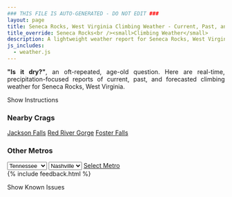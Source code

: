 ```yaml
---
### THIS FILE IS AUTO-GENERATED - DO NOT EDIT ###
layout: page
title: Seneca Rocks, West Virginia Climbing Weather - Current, Past, and Forecasted Report
title_override: Seneca Rocks<br /><small>Climbing Weather</small>
description: A lightweight weather report for Seneca Rocks, West Virginia. Optimized for slow internet connections.
js_includes:
  - weather.js
---
```


<section class="measure center lh-copy f5-ns f6 ph2 mv4" style="text-align: justify;">
<strong>"Is it dry?"</strong>, an oft-repeated, age-old question. Here are real-time,
precipitation-focused reports of current, past, and forecasted climbing weather for Seneca Rocks, West Virginia.
</section>

<p id="settings-toggle" class="mw5 b center tc hover-light-red black-70 pointer">Show Instructions</p>
<section id="settings" class="overflow-hidden" style="display:none;">
    <div class="mv2 ph2 center">
        <div class="fn f6 tc pv2">
            <p class="measure lh-copy center"><strong>Show/hide hourly forecasts</strong> by clicking the desired day.</p>
            <hr class="mw5 p0 mv2 o-60 b0 bt b--light-red light-red bg-light-red">
            <p class="measure lh-copy center"><strong>Current and Past conditions</strong> are measured by the nearest weather station. <strong>Forecast conditions</strong> are calculated and polled separately.</p>
            <hr class="mw5 p0 mv2 o-60 b0 bt b--light-red light-red bg-light-red">
            <p class="measure lh-copy center"><strong>Having issues?</strong> Try <a id="clear-cache" class="no-underline relative fancy-link light-red hover-light-red" href="#">clearing the local cache</a>.</p>
            <hr class="mw5 p0 mv2 o-60 b0 bt b--light-red light-red bg-light-red">
            <p class="measure lh-copy center">Weather data sourced from <a class="no-underline fancy-link relative light-red" target="_blank" href="https://www.weather.gov/documentation/services-web-api">weather.gov</a>.</p>
        </div>
    </div>
</section>
<section id="weather" data-crag="seneca-rocks-west-virginia" class="mv4-ns mv3 ph2 center"></section>
<section id="nearby" class="tc lh-copy">
  <h3>Nearby Crags</h3>
<a class="nowrap no-underline fancy-link relative light-red mh3" href="/crags/jackson-falls-illinois-weather.html">Jackson Falls</a>
<a class="nowrap no-underline fancy-link relative light-red mh3" href="/crags/red-river-gorge-kentucky-weather.html">Red River Gorge</a>
<a class="nowrap no-underline fancy-link relative light-red mh3" href="/crags/foster-falls-tennessee-weather.html">Foster Falls</a>
</section>
<section id="nearby" class="tc lh-copy">
  <h3>Other Metros</h3>
  <select class="ma1 bg-near-white pa2" id="stateSel">
    <option value="Texas">Texas</option>
    <option value="Washington">Washington</option>
    <option value="Colorado">Colorado</option>
    <option value="Tennessee" selected>Tennessee</option>
    <option value="Utah">Utah</option>
    <option value="California">California</option>
  </select>
  <select class="ma1 bg-near-white pa2" id="citySel">
    <option value="Nashville" selected>Nashville</option>
  </select>
  <a id="selectMetro" class="f6 link dim ph3 pv2 ma1 dib white bg-light-red" href="/crags/nashville-tennessee-weather.html">Select Metro</a>
  <script>
    var states = [];
    states["Texas"] = "Austin"
    states["Washington"] = "Seattle"
    states["Colorado"] = "Denver"
    states["Tennessee"] = "Nashville"
    states["Utah"] = "Salt Lake City"
    states["California"] = "San Francisco|Los Angeles"
  </script>
</section>
{% include feedback.html %}
<p id="issues-toggle" class="mw5 b center tc hover-light-red black-70 pointer">Show Known Issues</p>
<section id="issues" class="overflow-hidden tc f6">
</section>

<script>
  var weekly_LWX_14_57 = {"updated":"2021-02-28T08:36:42+00:00","units":"us","forecastGenerator":"BaselineForecastGenerator","generatedAt":"2021-02-28T08:47:56+00:00","updateTime":"2021-02-28T08:36:42+00:00","validTimes":"2021-02-28T02:00:00+00:00/P7DT23H","elevation":{"value":631.8504,"unitCode":"unit:m"},"periods":[{"number":1,"name":"Overnight","startTime":"2021-02-28T03:00:00-05:00","endTime":"2021-02-28T06:00:00-05:00","isDaytime":false,"temperature":44,"temperatureUnit":"F","temperatureTrend":null,"windSpeed":"3 mph","windDirection":"S","icon":"https://api.weather.gov/icons/land/night/rain,100?size=medium","shortForecast":"Rain","detailedForecast":"Rain. Cloudy, with a low around 44. South wind around 3 mph. Chance of precipitation is 100%. New rainfall amounts between a half and three quarters of an inch possible."},{"number":2,"name":"Sunday","startTime":"2021-02-28T06:00:00-05:00","endTime":"2021-02-28T18:00:00-05:00","isDaytime":true,"temperature":56,"temperatureUnit":"F","temperatureTrend":null,"windSpeed":"3 to 7 mph","windDirection":"S","icon":"https://api.weather.gov/icons/land/day/rain,100?size=medium","shortForecast":"Rain","detailedForecast":"Rain. Cloudy, with a high near 56. South wind 3 to 7 mph. Chance of precipitation is 100%. New rainfall amounts between 1 and 2 inches possible."},{"number":3,"name":"Sunday Night","startTime":"2021-02-28T18:00:00-05:00","endTime":"2021-03-01T06:00:00-05:00","isDaytime":false,"temperature":46,"temperatureUnit":"F","temperatureTrend":null,"windSpeed":"6 to 9 mph","windDirection":"SW","icon":"https://api.weather.gov/icons/land/night/rain,100?size=medium","shortForecast":"Rain","detailedForecast":"Rain. Cloudy, with a low around 46. Southwest wind 6 to 9 mph. Chance of precipitation is 100%. New rainfall amounts between three quarters and one inch possible."},{"number":4,"name":"Monday","startTime":"2021-03-01T06:00:00-05:00","endTime":"2021-03-01T18:00:00-05:00","isDaytime":true,"temperature":47,"temperatureUnit":"F","temperatureTrend":null,"windSpeed":"10 to 16 mph","windDirection":"W","icon":"https://api.weather.gov/icons/land/day/rain,90/rain_showers,30?size=medium","shortForecast":"Rain then Chance Rain Showers","detailedForecast":"Rain before 7am, then a chance of rain showers between 7am and 1pm. Partly sunny, with a high near 47. West wind 10 to 16 mph, with gusts as high as 29 mph. Chance of precipitation is 90%. New rainfall amounts between a tenth and quarter of an inch possible."},{"number":5,"name":"Monday Night","startTime":"2021-03-01T18:00:00-05:00","endTime":"2021-03-02T06:00:00-05:00","isDaytime":false,"temperature":22,"temperatureUnit":"F","temperatureTrend":null,"windSpeed":"9 to 17 mph","windDirection":"NW","icon":"https://api.weather.gov/icons/land/night/sct?size=medium","shortForecast":"Partly Cloudy","detailedForecast":"Partly cloudy, with a low around 22. Northwest wind 9 to 17 mph, with gusts as high as 31 mph."},{"number":6,"name":"Tuesday","startTime":"2021-03-02T06:00:00-05:00","endTime":"2021-03-02T18:00:00-05:00","isDaytime":true,"temperature":41,"temperatureUnit":"F","temperatureTrend":null,"windSpeed":"5 to 8 mph","windDirection":"W","icon":"https://api.weather.gov/icons/land/day/few?size=medium","shortForecast":"Sunny","detailedForecast":"Sunny, with a high near 41."},{"number":7,"name":"Tuesday Night","startTime":"2021-03-02T18:00:00-05:00","endTime":"2021-03-03T06:00:00-05:00","isDaytime":false,"temperature":30,"temperatureUnit":"F","temperatureTrend":null,"windSpeed":"3 to 7 mph","windDirection":"S","icon":"https://api.weather.gov/icons/land/night/few/snow?size=medium","shortForecast":"Mostly Clear then Slight Chance Light Snow","detailedForecast":"A slight chance of snow after 1am. Mostly clear, with a low around 30."},{"number":8,"name":"Wednesday","startTime":"2021-03-03T06:00:00-05:00","endTime":"2021-03-03T18:00:00-05:00","isDaytime":true,"temperature":51,"temperatureUnit":"F","temperatureTrend":null,"windSpeed":"9 mph","windDirection":"W","icon":"https://api.weather.gov/icons/land/day/snow,30?size=medium","shortForecast":"Slight Chance Light Snow then Chance Rain And Snow","detailedForecast":"A slight chance of snow before 8am, then a chance of rain and snow between 8am and 1pm. Mostly sunny, with a high near 51. Chance of precipitation is 30%."},{"number":9,"name":"Wednesday Night","startTime":"2021-03-03T18:00:00-05:00","endTime":"2021-03-04T06:00:00-05:00","isDaytime":false,"temperature":32,"temperatureUnit":"F","temperatureTrend":null,"windSpeed":"9 mph","windDirection":"W","icon":"https://api.weather.gov/icons/land/night/few?size=medium","shortForecast":"Mostly Clear","detailedForecast":"Mostly clear, with a low around 32."},{"number":10,"name":"Thursday","startTime":"2021-03-04T06:00:00-05:00","endTime":"2021-03-04T18:00:00-05:00","isDaytime":true,"temperature":50,"temperatureUnit":"F","temperatureTrend":null,"windSpeed":"9 to 13 mph","windDirection":"NW","icon":"https://api.weather.gov/icons/land/day/sct?size=medium","shortForecast":"Mostly Sunny","detailedForecast":"Mostly sunny, with a high near 50."},{"number":11,"name":"Thursday Night","startTime":"2021-03-04T18:00:00-05:00","endTime":"2021-03-05T06:00:00-05:00","isDaytime":false,"temperature":30,"temperatureUnit":"F","temperatureTrend":null,"windSpeed":"7 to 12 mph","windDirection":"W","icon":"https://api.weather.gov/icons/land/night/few?size=medium","shortForecast":"Mostly Clear","detailedForecast":"Mostly clear, with a low around 30."},{"number":12,"name":"Friday","startTime":"2021-03-05T06:00:00-05:00","endTime":"2021-03-05T18:00:00-05:00","isDaytime":true,"temperature":46,"temperatureUnit":"F","temperatureTrend":null,"windSpeed":"7 to 10 mph","windDirection":"NW","icon":"https://api.weather.gov/icons/land/day/sct?size=medium","shortForecast":"Mostly Sunny","detailedForecast":"Mostly sunny, with a high near 46."},{"number":13,"name":"Friday Night","startTime":"2021-03-05T18:00:00-05:00","endTime":"2021-03-06T06:00:00-05:00","isDaytime":false,"temperature":27,"temperatureUnit":"F","temperatureTrend":null,"windSpeed":"6 to 9 mph","windDirection":"NW","icon":"https://api.weather.gov/icons/land/night/bkn?size=medium","shortForecast":"Mostly Cloudy","detailedForecast":"Mostly cloudy, with a low around 27."},{"number":14,"name":"Saturday","startTime":"2021-03-06T06:00:00-05:00","endTime":"2021-03-06T18:00:00-05:00","isDaytime":true,"temperature":41,"temperatureUnit":"F","temperatureTrend":null,"windSpeed":"6 to 12 mph","windDirection":"N","icon":"https://api.weather.gov/icons/land/day/sct?size=medium","shortForecast":"Mostly Sunny","detailedForecast":"Mostly sunny, with a high near 41."}]}
  var hourly_LWX_14_57 = {"@context":["https://geojson.org/geojson-ld/geojson-context.jsonld",{"@version":"1.1","wx":"https://api.weather.gov/ontology#","geo":"http://www.opengis.net/ont/geosparql#","unit":"http://codes.wmo.int/common/unit/","@vocab":"https://api.weather.gov/ontology#"}],"type":"Feature","geometry":{"type":"Polygon","coordinates":[[[-79.3972496,38.8393141],[-79.40051389999999,38.8173131],[-79.37227449999999,38.8147678],[-79.36900429999999,38.8367685],[-79.3972496,38.8393141]]]},"properties":{"updated":"2021-02-28T08:36:42+00:00","units":"us","forecastGenerator":"HourlyForecastGenerator","generatedAt":"2021-02-28T08:48:05+00:00","updateTime":"2021-02-28T08:36:42+00:00","validTimes":"2021-02-28T02:00:00+00:00/P7DT23H","elevation":{"value":631.8504,"unitCode":"unit:m"},"periods":[{"number":1,"name":"","startTime":"2021-02-28T03:00:00-05:00","endTime":"2021-02-28T04:00:00-05:00","isDaytime":false,"temperature":44,"temperatureUnit":"F","temperatureTrend":null,"windSpeed":"2 mph","windDirection":"S","icon":"https://api.weather.gov/icons/land/night/rain,90?size=small","shortForecast":"Rain","detailedForecast":""},{"number":2,"name":"","startTime":"2021-02-28T04:00:00-05:00","endTime":"2021-02-28T05:00:00-05:00","isDaytime":false,"temperature":44,"temperatureUnit":"F","temperatureTrend":null,"windSpeed":"2 mph","windDirection":"S","icon":"https://api.weather.gov/icons/land/night/rain,100?size=small","shortForecast":"Rain","detailedForecast":""},{"number":3,"name":"","startTime":"2021-02-28T05:00:00-05:00","endTime":"2021-02-28T06:00:00-05:00","isDaytime":false,"temperature":44,"temperatureUnit":"F","temperatureTrend":null,"windSpeed":"3 mph","windDirection":"S","icon":"https://api.weather.gov/icons/land/night/rain,100?size=small","shortForecast":"Rain","detailedForecast":""},{"number":4,"name":"","startTime":"2021-02-28T06:00:00-05:00","endTime":"2021-02-28T07:00:00-05:00","isDaytime":true,"temperature":44,"temperatureUnit":"F","temperatureTrend":null,"windSpeed":"3 mph","windDirection":"SE","icon":"https://api.weather.gov/icons/land/day/rain,100?size=small","shortForecast":"Rain","detailedForecast":""},{"number":5,"name":"","startTime":"2021-02-28T07:00:00-05:00","endTime":"2021-02-28T08:00:00-05:00","isDaytime":true,"temperature":44,"temperatureUnit":"F","temperatureTrend":null,"windSpeed":"3 mph","windDirection":"SE","icon":"https://api.weather.gov/icons/land/day/rain,90?size=small","shortForecast":"Rain","detailedForecast":""},{"number":6,"name":"","startTime":"2021-02-28T08:00:00-05:00","endTime":"2021-02-28T09:00:00-05:00","isDaytime":true,"temperature":44,"temperatureUnit":"F","temperatureTrend":null,"windSpeed":"3 mph","windDirection":"SE","icon":"https://api.weather.gov/icons/land/day/rain,90?size=small","shortForecast":"Rain","detailedForecast":""},{"number":7,"name":"","startTime":"2021-02-28T09:00:00-05:00","endTime":"2021-02-28T10:00:00-05:00","isDaytime":true,"temperature":45,"temperatureUnit":"F","temperatureTrend":null,"windSpeed":"5 mph","windDirection":"SE","icon":"https://api.weather.gov/icons/land/day/rain,90?size=small","shortForecast":"Rain","detailedForecast":""},{"number":8,"name":"","startTime":"2021-02-28T10:00:00-05:00","endTime":"2021-02-28T11:00:00-05:00","isDaytime":true,"temperature":45,"temperatureUnit":"F","temperatureTrend":null,"windSpeed":"5 mph","windDirection":"SE","icon":"https://api.weather.gov/icons/land/day/rain,90?size=small","shortForecast":"Rain","detailedForecast":""},{"number":9,"name":"","startTime":"2021-02-28T11:00:00-05:00","endTime":"2021-02-28T12:00:00-05:00","isDaytime":true,"temperature":47,"temperatureUnit":"F","temperatureTrend":null,"windSpeed":"6 mph","windDirection":"S","icon":"https://api.weather.gov/icons/land/day/rain,90?size=small","shortForecast":"Rain","detailedForecast":""},{"number":10,"name":"","startTime":"2021-02-28T12:00:00-05:00","endTime":"2021-02-28T13:00:00-05:00","isDaytime":true,"temperature":49,"temperatureUnit":"F","temperatureTrend":null,"windSpeed":"6 mph","windDirection":"S","icon":"https://api.weather.gov/icons/land/day/rain,90?size=small","shortForecast":"Rain","detailedForecast":""},{"number":11,"name":"","startTime":"2021-02-28T13:00:00-05:00","endTime":"2021-02-28T14:00:00-05:00","isDaytime":true,"temperature":51,"temperatureUnit":"F","temperatureTrend":null,"windSpeed":"7 mph","windDirection":"S","icon":"https://api.weather.gov/icons/land/day/rain,100?size=small","shortForecast":"Rain","detailedForecast":""},{"number":12,"name":"","startTime":"2021-02-28T14:00:00-05:00","endTime":"2021-02-28T15:00:00-05:00","isDaytime":true,"temperature":53,"temperatureUnit":"F","temperatureTrend":null,"windSpeed":"7 mph","windDirection":"S","icon":"https://api.weather.gov/icons/land/day/rain,100?size=small","shortForecast":"Rain","detailedForecast":""},{"number":13,"name":"","startTime":"2021-02-28T15:00:00-05:00","endTime":"2021-02-28T16:00:00-05:00","isDaytime":true,"temperature":54,"temperatureUnit":"F","temperatureTrend":null,"windSpeed":"6 mph","windDirection":"S","icon":"https://api.weather.gov/icons/land/day/rain,100?size=small","shortForecast":"Rain","detailedForecast":""},{"number":14,"name":"","startTime":"2021-02-28T16:00:00-05:00","endTime":"2021-02-28T17:00:00-05:00","isDaytime":true,"temperature":56,"temperatureUnit":"F","temperatureTrend":null,"windSpeed":"6 mph","windDirection":"S","icon":"https://api.weather.gov/icons/land/day/rain,100?size=small","shortForecast":"Rain","detailedForecast":""},{"number":15,"name":"","startTime":"2021-02-28T17:00:00-05:00","endTime":"2021-02-28T18:00:00-05:00","isDaytime":true,"temperature":56,"temperatureUnit":"F","temperatureTrend":null,"windSpeed":"6 mph","windDirection":"S","icon":"https://api.weather.gov/icons/land/day/rain?size=small","shortForecast":"Rain","detailedForecast":""},{"number":16,"name":"","startTime":"2021-02-28T18:00:00-05:00","endTime":"2021-02-28T19:00:00-05:00","isDaytime":false,"temperature":55,"temperatureUnit":"F","temperatureTrend":null,"windSpeed":"6 mph","windDirection":"S","icon":"https://api.weather.gov/icons/land/night/rain?size=small","shortForecast":"Rain","detailedForecast":""},{"number":17,"name":"","startTime":"2021-02-28T19:00:00-05:00","endTime":"2021-02-28T20:00:00-05:00","isDaytime":false,"temperature":55,"temperatureUnit":"F","temperatureTrend":null,"windSpeed":"6 mph","windDirection":"S","icon":"https://api.weather.gov/icons/land/night/rain?size=small","shortForecast":"Rain","detailedForecast":""},{"number":18,"name":"","startTime":"2021-02-28T20:00:00-05:00","endTime":"2021-02-28T21:00:00-05:00","isDaytime":false,"temperature":55,"temperatureUnit":"F","temperatureTrend":null,"windSpeed":"6 mph","windDirection":"SW","icon":"https://api.weather.gov/icons/land/night/rain?size=small","shortForecast":"Rain","detailedForecast":""},{"number":19,"name":"","startTime":"2021-02-28T21:00:00-05:00","endTime":"2021-02-28T22:00:00-05:00","isDaytime":false,"temperature":56,"temperatureUnit":"F","temperatureTrend":null,"windSpeed":"7 mph","windDirection":"SW","icon":"https://api.weather.gov/icons/land/night/rain?size=small","shortForecast":"Rain","detailedForecast":""},{"number":20,"name":"","startTime":"2021-02-28T22:00:00-05:00","endTime":"2021-02-28T23:00:00-05:00","isDaytime":false,"temperature":56,"temperatureUnit":"F","temperatureTrend":null,"windSpeed":"7 mph","windDirection":"SW","icon":"https://api.weather.gov/icons/land/night/rain?size=small","shortForecast":"Rain","detailedForecast":""},{"number":21,"name":"","startTime":"2021-02-28T23:00:00-05:00","endTime":"2021-03-01T00:00:00-05:00","isDaytime":false,"temperature":55,"temperatureUnit":"F","temperatureTrend":null,"windSpeed":"7 mph","windDirection":"SW","icon":"https://api.weather.gov/icons/land/night/rain?size=small","shortForecast":"Rain","detailedForecast":""},{"number":22,"name":"","startTime":"2021-03-01T00:00:00-05:00","endTime":"2021-03-01T01:00:00-05:00","isDaytime":false,"temperature":55,"temperatureUnit":"F","temperatureTrend":null,"windSpeed":"7 mph","windDirection":"SW","icon":"https://api.weather.gov/icons/land/night/rain?size=small","shortForecast":"Rain","detailedForecast":""},{"number":23,"name":"","startTime":"2021-03-01T01:00:00-05:00","endTime":"2021-03-01T02:00:00-05:00","isDaytime":false,"temperature":54,"temperatureUnit":"F","temperatureTrend":null,"windSpeed":"7 mph","windDirection":"W","icon":"https://api.weather.gov/icons/land/night/rain?size=small","shortForecast":"Rain","detailedForecast":""},{"number":24,"name":"","startTime":"2021-03-01T02:00:00-05:00","endTime":"2021-03-01T03:00:00-05:00","isDaytime":false,"temperature":53,"temperatureUnit":"F","temperatureTrend":null,"windSpeed":"8 mph","windDirection":"W","icon":"https://api.weather.gov/icons/land/night/rain?size=small","shortForecast":"Rain","detailedForecast":""},{"number":25,"name":"","startTime":"2021-03-01T03:00:00-05:00","endTime":"2021-03-01T04:00:00-05:00","isDaytime":false,"temperature":51,"temperatureUnit":"F","temperatureTrend":null,"windSpeed":"8 mph","windDirection":"W","icon":"https://api.weather.gov/icons/land/night/rain?size=small","shortForecast":"Rain","detailedForecast":""},{"number":26,"name":"","startTime":"2021-03-01T04:00:00-05:00","endTime":"2021-03-01T05:00:00-05:00","isDaytime":false,"temperature":50,"temperatureUnit":"F","temperatureTrend":null,"windSpeed":"9 mph","windDirection":"W","icon":"https://api.weather.gov/icons/land/night/rain?size=small","shortForecast":"Rain","detailedForecast":""},{"number":27,"name":"","startTime":"2021-03-01T05:00:00-05:00","endTime":"2021-03-01T06:00:00-05:00","isDaytime":false,"temperature":49,"temperatureUnit":"F","temperatureTrend":null,"windSpeed":"9 mph","windDirection":"W","icon":"https://api.weather.gov/icons/land/night/rain?size=small","shortForecast":"Rain","detailedForecast":""},{"number":28,"name":"","startTime":"2021-03-01T06:00:00-05:00","endTime":"2021-03-01T07:00:00-05:00","isDaytime":true,"temperature":48,"temperatureUnit":"F","temperatureTrend":null,"windSpeed":"10 mph","windDirection":"W","icon":"https://api.weather.gov/icons/land/day/rain?size=small","shortForecast":"Rain","detailedForecast":""},{"number":29,"name":"","startTime":"2021-03-01T07:00:00-05:00","endTime":"2021-03-01T08:00:00-05:00","isDaytime":true,"temperature":47,"temperatureUnit":"F","temperatureTrend":null,"windSpeed":"10 mph","windDirection":"W","icon":"https://api.weather.gov/icons/land/day/rain_showers?size=small","shortForecast":"Chance Rain Showers","detailedForecast":""},{"number":30,"name":"","startTime":"2021-03-01T08:00:00-05:00","endTime":"2021-03-01T09:00:00-05:00","isDaytime":true,"temperature":46,"temperatureUnit":"F","temperatureTrend":null,"windSpeed":"12 mph","windDirection":"W","icon":"https://api.weather.gov/icons/land/day/rain_showers?size=small","shortForecast":"Chance Rain Showers","detailedForecast":""},{"number":31,"name":"","startTime":"2021-03-01T09:00:00-05:00","endTime":"2021-03-01T10:00:00-05:00","isDaytime":true,"temperature":45,"temperatureUnit":"F","temperatureTrend":null,"windSpeed":"13 mph","windDirection":"W","icon":"https://api.weather.gov/icons/land/day/rain_showers?size=small","shortForecast":"Chance Rain Showers","detailedForecast":""},{"number":32,"name":"","startTime":"2021-03-01T10:00:00-05:00","endTime":"2021-03-01T11:00:00-05:00","isDaytime":true,"temperature":44,"temperatureUnit":"F","temperatureTrend":null,"windSpeed":"14 mph","windDirection":"W","icon":"https://api.weather.gov/icons/land/day/rain_showers?size=small","shortForecast":"Chance Rain Showers","detailedForecast":""},{"number":33,"name":"","startTime":"2021-03-01T11:00:00-05:00","endTime":"2021-03-01T12:00:00-05:00","isDaytime":true,"temperature":44,"temperatureUnit":"F","temperatureTrend":null,"windSpeed":"14 mph","windDirection":"W","icon":"https://api.weather.gov/icons/land/day/rain_showers?size=small","shortForecast":"Chance Rain Showers","detailedForecast":""},{"number":34,"name":"","startTime":"2021-03-01T12:00:00-05:00","endTime":"2021-03-01T13:00:00-05:00","isDaytime":true,"temperature":43,"temperatureUnit":"F","temperatureTrend":null,"windSpeed":"15 mph","windDirection":"W","icon":"https://api.weather.gov/icons/land/day/rain_showers?size=small","shortForecast":"Chance Rain Showers","detailedForecast":""},{"number":35,"name":"","startTime":"2021-03-01T13:00:00-05:00","endTime":"2021-03-01T14:00:00-05:00","isDaytime":true,"temperature":43,"temperatureUnit":"F","temperatureTrend":null,"windSpeed":"15 mph","windDirection":"W","icon":"https://api.weather.gov/icons/land/day/sct?size=small","shortForecast":"Mostly Sunny","detailedForecast":""},{"number":36,"name":"","startTime":"2021-03-01T14:00:00-05:00","endTime":"2021-03-01T15:00:00-05:00","isDaytime":true,"temperature":42,"temperatureUnit":"F","temperatureTrend":null,"windSpeed":"15 mph","windDirection":"W","icon":"https://api.weather.gov/icons/land/day/sct?size=small","shortForecast":"Mostly Sunny","detailedForecast":""},{"number":37,"name":"","startTime":"2021-03-01T15:00:00-05:00","endTime":"2021-03-01T16:00:00-05:00","isDaytime":true,"temperature":42,"temperatureUnit":"F","temperatureTrend":null,"windSpeed":"16 mph","windDirection":"W","icon":"https://api.weather.gov/icons/land/day/sct?size=small","shortForecast":"Mostly Sunny","detailedForecast":""},{"number":38,"name":"","startTime":"2021-03-01T16:00:00-05:00","endTime":"2021-03-01T17:00:00-05:00","isDaytime":true,"temperature":41,"temperatureUnit":"F","temperatureTrend":null,"windSpeed":"16 mph","windDirection":"W","icon":"https://api.weather.gov/icons/land/day/few?size=small","shortForecast":"Sunny","detailedForecast":""},{"number":39,"name":"","startTime":"2021-03-01T17:00:00-05:00","endTime":"2021-03-01T18:00:00-05:00","isDaytime":true,"temperature":39,"temperatureUnit":"F","temperatureTrend":null,"windSpeed":"16 mph","windDirection":"W","icon":"https://api.weather.gov/icons/land/day/few?size=small","shortForecast":"Sunny","detailedForecast":""},{"number":40,"name":"","startTime":"2021-03-01T18:00:00-05:00","endTime":"2021-03-01T19:00:00-05:00","isDaytime":false,"temperature":38,"temperatureUnit":"F","temperatureTrend":null,"windSpeed":"17 mph","windDirection":"W","icon":"https://api.weather.gov/icons/land/night/sct?size=small","shortForecast":"Partly Cloudy","detailedForecast":""},{"number":41,"name":"","startTime":"2021-03-01T19:00:00-05:00","endTime":"2021-03-01T20:00:00-05:00","isDaytime":false,"temperature":36,"temperatureUnit":"F","temperatureTrend":null,"windSpeed":"17 mph","windDirection":"W","icon":"https://api.weather.gov/icons/land/night/sct?size=small","shortForecast":"Partly Cloudy","detailedForecast":""},{"number":42,"name":"","startTime":"2021-03-01T20:00:00-05:00","endTime":"2021-03-01T21:00:00-05:00","isDaytime":false,"temperature":34,"temperatureUnit":"F","temperatureTrend":null,"windSpeed":"17 mph","windDirection":"NW","icon":"https://api.weather.gov/icons/land/night/sct?size=small","shortForecast":"Partly Cloudy","detailedForecast":""},{"number":43,"name":"","startTime":"2021-03-01T21:00:00-05:00","endTime":"2021-03-01T22:00:00-05:00","isDaytime":false,"temperature":33,"temperatureUnit":"F","temperatureTrend":null,"windSpeed":"17 mph","windDirection":"NW","icon":"https://api.weather.gov/icons/land/night/sct?size=small","shortForecast":"Partly Cloudy","detailedForecast":""},{"number":44,"name":"","startTime":"2021-03-01T22:00:00-05:00","endTime":"2021-03-01T23:00:00-05:00","isDaytime":false,"temperature":31,"temperatureUnit":"F","temperatureTrend":null,"windSpeed":"17 mph","windDirection":"NW","icon":"https://api.weather.gov/icons/land/night/sct?size=small","shortForecast":"Partly Cloudy","detailedForecast":""},{"number":45,"name":"","startTime":"2021-03-01T23:00:00-05:00","endTime":"2021-03-02T00:00:00-05:00","isDaytime":false,"temperature":30,"temperatureUnit":"F","temperatureTrend":null,"windSpeed":"16 mph","windDirection":"NW","icon":"https://api.weather.gov/icons/land/night/sct?size=small","shortForecast":"Partly Cloudy","detailedForecast":""},{"number":46,"name":"","startTime":"2021-03-02T00:00:00-05:00","endTime":"2021-03-02T01:00:00-05:00","isDaytime":false,"temperature":28,"temperatureUnit":"F","temperatureTrend":null,"windSpeed":"14 mph","windDirection":"NW","icon":"https://api.weather.gov/icons/land/night/sct?size=small","shortForecast":"Partly Cloudy","detailedForecast":""},{"number":47,"name":"","startTime":"2021-03-02T01:00:00-05:00","endTime":"2021-03-02T02:00:00-05:00","isDaytime":false,"temperature":27,"temperatureUnit":"F","temperatureTrend":null,"windSpeed":"13 mph","windDirection":"NW","icon":"https://api.weather.gov/icons/land/night/sct?size=small","shortForecast":"Partly Cloudy","detailedForecast":""},{"number":48,"name":"","startTime":"2021-03-02T02:00:00-05:00","endTime":"2021-03-02T03:00:00-05:00","isDaytime":false,"temperature":26,"temperatureUnit":"F","temperatureTrend":null,"windSpeed":"12 mph","windDirection":"NW","icon":"https://api.weather.gov/icons/land/night/sct?size=small","shortForecast":"Partly Cloudy","detailedForecast":""},{"number":49,"name":"","startTime":"2021-03-02T03:00:00-05:00","endTime":"2021-03-02T04:00:00-05:00","isDaytime":false,"temperature":24,"temperatureUnit":"F","temperatureTrend":null,"windSpeed":"10 mph","windDirection":"NW","icon":"https://api.weather.gov/icons/land/night/few?size=small","shortForecast":"Mostly Clear","detailedForecast":""},{"number":50,"name":"","startTime":"2021-03-02T04:00:00-05:00","endTime":"2021-03-02T05:00:00-05:00","isDaytime":false,"temperature":23,"temperatureUnit":"F","temperatureTrend":null,"windSpeed":"9 mph","windDirection":"NW","icon":"https://api.weather.gov/icons/land/night/few?size=small","shortForecast":"Mostly Clear","detailedForecast":""},{"number":51,"name":"","startTime":"2021-03-02T05:00:00-05:00","endTime":"2021-03-02T06:00:00-05:00","isDaytime":false,"temperature":23,"temperatureUnit":"F","temperatureTrend":null,"windSpeed":"9 mph","windDirection":"NW","icon":"https://api.weather.gov/icons/land/night/few?size=small","shortForecast":"Mostly Clear","detailedForecast":""},{"number":52,"name":"","startTime":"2021-03-02T06:00:00-05:00","endTime":"2021-03-02T07:00:00-05:00","isDaytime":true,"temperature":22,"temperatureUnit":"F","temperatureTrend":null,"windSpeed":"8 mph","windDirection":"NW","icon":"https://api.weather.gov/icons/land/day/few?size=small","shortForecast":"Sunny","detailedForecast":""},{"number":53,"name":"","startTime":"2021-03-02T07:00:00-05:00","endTime":"2021-03-02T08:00:00-05:00","isDaytime":true,"temperature":22,"temperatureUnit":"F","temperatureTrend":null,"windSpeed":"8 mph","windDirection":"NW","icon":"https://api.weather.gov/icons/land/day/few?size=small","shortForecast":"Sunny","detailedForecast":""},{"number":54,"name":"","startTime":"2021-03-02T08:00:00-05:00","endTime":"2021-03-02T09:00:00-05:00","isDaytime":true,"temperature":25,"temperatureUnit":"F","temperatureTrend":null,"windSpeed":"7 mph","windDirection":"NW","icon":"https://api.weather.gov/icons/land/day/few?size=small","shortForecast":"Sunny","detailedForecast":""},{"number":55,"name":"","startTime":"2021-03-02T09:00:00-05:00","endTime":"2021-03-02T10:00:00-05:00","isDaytime":true,"temperature":27,"temperatureUnit":"F","temperatureTrend":null,"windSpeed":"7 mph","windDirection":"NW","icon":"https://api.weather.gov/icons/land/day/few?size=small","shortForecast":"Sunny","detailedForecast":""},{"number":56,"name":"","startTime":"2021-03-02T10:00:00-05:00","endTime":"2021-03-02T11:00:00-05:00","isDaytime":true,"temperature":30,"temperatureUnit":"F","temperatureTrend":null,"windSpeed":"6 mph","windDirection":"NW","icon":"https://api.weather.gov/icons/land/day/skc?size=small","shortForecast":"Sunny","detailedForecast":""},{"number":57,"name":"","startTime":"2021-03-02T11:00:00-05:00","endTime":"2021-03-02T12:00:00-05:00","isDaytime":true,"temperature":33,"temperatureUnit":"F","temperatureTrend":null,"windSpeed":"6 mph","windDirection":"NW","icon":"https://api.weather.gov/icons/land/day/skc?size=small","shortForecast":"Sunny","detailedForecast":""},{"number":58,"name":"","startTime":"2021-03-02T12:00:00-05:00","endTime":"2021-03-02T13:00:00-05:00","isDaytime":true,"temperature":36,"temperatureUnit":"F","temperatureTrend":null,"windSpeed":"5 mph","windDirection":"NW","icon":"https://api.weather.gov/icons/land/day/skc?size=small","shortForecast":"Sunny","detailedForecast":""},{"number":59,"name":"","startTime":"2021-03-02T13:00:00-05:00","endTime":"2021-03-02T14:00:00-05:00","isDaytime":true,"temperature":39,"temperatureUnit":"F","temperatureTrend":null,"windSpeed":"5 mph","windDirection":"NW","icon":"https://api.weather.gov/icons/land/day/skc?size=small","shortForecast":"Sunny","detailedForecast":""},{"number":60,"name":"","startTime":"2021-03-02T14:00:00-05:00","endTime":"2021-03-02T15:00:00-05:00","isDaytime":true,"temperature":40,"temperatureUnit":"F","temperatureTrend":null,"windSpeed":"5 mph","windDirection":"NW","icon":"https://api.weather.gov/icons/land/day/skc?size=small","shortForecast":"Sunny","detailedForecast":""},{"number":61,"name":"","startTime":"2021-03-02T15:00:00-05:00","endTime":"2021-03-02T16:00:00-05:00","isDaytime":true,"temperature":40,"temperatureUnit":"F","temperatureTrend":null,"windSpeed":"5 mph","windDirection":"W","icon":"https://api.weather.gov/icons/land/day/skc?size=small","shortForecast":"Sunny","detailedForecast":""},{"number":62,"name":"","startTime":"2021-03-02T16:00:00-05:00","endTime":"2021-03-02T17:00:00-05:00","isDaytime":true,"temperature":41,"temperatureUnit":"F","temperatureTrend":null,"windSpeed":"5 mph","windDirection":"SW","icon":"https://api.weather.gov/icons/land/day/skc?size=small","shortForecast":"Sunny","detailedForecast":""},{"number":63,"name":"","startTime":"2021-03-02T17:00:00-05:00","endTime":"2021-03-02T18:00:00-05:00","isDaytime":true,"temperature":39,"temperatureUnit":"F","temperatureTrend":null,"windSpeed":"5 mph","windDirection":"SW","icon":"https://api.weather.gov/icons/land/day/skc?size=small","shortForecast":"Sunny","detailedForecast":""},{"number":64,"name":"","startTime":"2021-03-02T18:00:00-05:00","endTime":"2021-03-02T19:00:00-05:00","isDaytime":false,"temperature":36,"temperatureUnit":"F","temperatureTrend":null,"windSpeed":"3 mph","windDirection":"S","icon":"https://api.weather.gov/icons/land/night/skc?size=small","shortForecast":"Clear","detailedForecast":""},{"number":65,"name":"","startTime":"2021-03-02T19:00:00-05:00","endTime":"2021-03-02T20:00:00-05:00","isDaytime":false,"temperature":34,"temperatureUnit":"F","temperatureTrend":null,"windSpeed":"3 mph","windDirection":"S","icon":"https://api.weather.gov/icons/land/night/skc?size=small","shortForecast":"Clear","detailedForecast":""},{"number":66,"name":"","startTime":"2021-03-02T20:00:00-05:00","endTime":"2021-03-02T21:00:00-05:00","isDaytime":false,"temperature":33,"temperatureUnit":"F","temperatureTrend":null,"windSpeed":"5 mph","windDirection":"S","icon":"https://api.weather.gov/icons/land/night/few?size=small","shortForecast":"Mostly Clear","detailedForecast":""},{"number":67,"name":"","startTime":"2021-03-02T21:00:00-05:00","endTime":"2021-03-02T22:00:00-05:00","isDaytime":false,"temperature":31,"temperatureUnit":"F","temperatureTrend":null,"windSpeed":"6 mph","windDirection":"S","icon":"https://api.weather.gov/icons/land/night/few?size=small","shortForecast":"Mostly Clear","detailedForecast":""},{"number":68,"name":"","startTime":"2021-03-02T22:00:00-05:00","endTime":"2021-03-02T23:00:00-05:00","isDaytime":false,"temperature":30,"temperatureUnit":"F","temperatureTrend":null,"windSpeed":"7 mph","windDirection":"S","icon":"https://api.weather.gov/icons/land/night/few?size=small","shortForecast":"Mostly Clear","detailedForecast":""},{"number":69,"name":"","startTime":"2021-03-02T23:00:00-05:00","endTime":"2021-03-03T00:00:00-05:00","isDaytime":false,"temperature":30,"temperatureUnit":"F","temperatureTrend":null,"windSpeed":"7 mph","windDirection":"S","icon":"https://api.weather.gov/icons/land/night/few?size=small","shortForecast":"Mostly Clear","detailedForecast":""},{"number":70,"name":"","startTime":"2021-03-03T00:00:00-05:00","endTime":"2021-03-03T01:00:00-05:00","isDaytime":false,"temperature":31,"temperatureUnit":"F","temperatureTrend":null,"windSpeed":"7 mph","windDirection":"S","icon":"https://api.weather.gov/icons/land/night/sct?size=small","shortForecast":"Partly Cloudy","detailedForecast":""},{"number":71,"name":"","startTime":"2021-03-03T01:00:00-05:00","endTime":"2021-03-03T02:00:00-05:00","isDaytime":false,"temperature":31,"temperatureUnit":"F","temperatureTrend":null,"windSpeed":"7 mph","windDirection":"S","icon":"https://api.weather.gov/icons/land/night/snow?size=small","shortForecast":"Slight Chance Light Snow","detailedForecast":""},{"number":72,"name":"","startTime":"2021-03-03T02:00:00-05:00","endTime":"2021-03-03T03:00:00-05:00","isDaytime":false,"temperature":31,"temperatureUnit":"F","temperatureTrend":null,"windSpeed":"7 mph","windDirection":"S","icon":"https://api.weather.gov/icons/land/night/snow?size=small","shortForecast":"Slight Chance Light Snow","detailedForecast":""},{"number":73,"name":"","startTime":"2021-03-03T03:00:00-05:00","endTime":"2021-03-03T04:00:00-05:00","isDaytime":false,"temperature":31,"temperatureUnit":"F","temperatureTrend":null,"windSpeed":"7 mph","windDirection":"SW","icon":"https://api.weather.gov/icons/land/night/snow?size=small","shortForecast":"Slight Chance Light Snow","detailedForecast":""},{"number":74,"name":"","startTime":"2021-03-03T04:00:00-05:00","endTime":"2021-03-03T05:00:00-05:00","isDaytime":false,"temperature":31,"temperatureUnit":"F","temperatureTrend":null,"windSpeed":"7 mph","windDirection":"SW","icon":"https://api.weather.gov/icons/land/night/snow?size=small","shortForecast":"Slight Chance Light Snow","detailedForecast":""},{"number":75,"name":"","startTime":"2021-03-03T05:00:00-05:00","endTime":"2021-03-03T06:00:00-05:00","isDaytime":false,"temperature":31,"temperatureUnit":"F","temperatureTrend":null,"windSpeed":"7 mph","windDirection":"SW","icon":"https://api.weather.gov/icons/land/night/snow?size=small","shortForecast":"Slight Chance Light Snow","detailedForecast":""},{"number":76,"name":"","startTime":"2021-03-03T06:00:00-05:00","endTime":"2021-03-03T07:00:00-05:00","isDaytime":true,"temperature":32,"temperatureUnit":"F","temperatureTrend":null,"windSpeed":"7 mph","windDirection":"SW","icon":"https://api.weather.gov/icons/land/day/snow?size=small","shortForecast":"Slight Chance Light Snow","detailedForecast":""},{"number":77,"name":"","startTime":"2021-03-03T07:00:00-05:00","endTime":"2021-03-03T08:00:00-05:00","isDaytime":true,"temperature":33,"temperatureUnit":"F","temperatureTrend":null,"windSpeed":"7 mph","windDirection":"SW","icon":"https://api.weather.gov/icons/land/day/snow?size=small","shortForecast":"Slight Chance Light Snow","detailedForecast":""},{"number":78,"name":"","startTime":"2021-03-03T08:00:00-05:00","endTime":"2021-03-03T09:00:00-05:00","isDaytime":true,"temperature":35,"temperatureUnit":"F","temperatureTrend":null,"windSpeed":"7 mph","windDirection":"W","icon":"https://api.weather.gov/icons/land/day/snow?size=small","shortForecast":"Slight Chance Rain And Snow","detailedForecast":""},{"number":79,"name":"","startTime":"2021-03-03T09:00:00-05:00","endTime":"2021-03-03T10:00:00-05:00","isDaytime":true,"temperature":38,"temperatureUnit":"F","temperatureTrend":null,"windSpeed":"7 mph","windDirection":"W","icon":"https://api.weather.gov/icons/land/day/rain?size=small","shortForecast":"Slight Chance Light Rain","detailedForecast":""},{"number":80,"name":"","startTime":"2021-03-03T10:00:00-05:00","endTime":"2021-03-03T11:00:00-05:00","isDaytime":true,"temperature":41,"temperatureUnit":"F","temperatureTrend":null,"windSpeed":"7 mph","windDirection":"W","icon":"https://api.weather.gov/icons/land/day/rain?size=small","shortForecast":"Chance Light Rain","detailedForecast":""},{"number":81,"name":"","startTime":"2021-03-03T11:00:00-05:00","endTime":"2021-03-03T12:00:00-05:00","isDaytime":true,"temperature":44,"temperatureUnit":"F","temperatureTrend":null,"windSpeed":"7 mph","windDirection":"W","icon":"https://api.weather.gov/icons/land/day/rain?size=small","shortForecast":"Chance Light Rain","detailedForecast":""},{"number":82,"name":"","startTime":"2021-03-03T12:00:00-05:00","endTime":"2021-03-03T13:00:00-05:00","isDaytime":true,"temperature":46,"temperatureUnit":"F","temperatureTrend":null,"windSpeed":"7 mph","windDirection":"W","icon":"https://api.weather.gov/icons/land/day/rain?size=small","shortForecast":"Chance Light Rain","detailedForecast":""},{"number":83,"name":"","startTime":"2021-03-03T13:00:00-05:00","endTime":"2021-03-03T14:00:00-05:00","isDaytime":true,"temperature":48,"temperatureUnit":"F","temperatureTrend":null,"windSpeed":"7 mph","windDirection":"W","icon":"https://api.weather.gov/icons/land/day/sct?size=small","shortForecast":"Mostly Sunny","detailedForecast":""},{"number":84,"name":"","startTime":"2021-03-03T14:00:00-05:00","endTime":"2021-03-03T15:00:00-05:00","isDaytime":true,"temperature":49,"temperatureUnit":"F","temperatureTrend":null,"windSpeed":"8 mph","windDirection":"W","icon":"https://api.weather.gov/icons/land/day/sct?size=small","shortForecast":"Mostly Sunny","detailedForecast":""},{"number":85,"name":"","startTime":"2021-03-03T15:00:00-05:00","endTime":"2021-03-03T16:00:00-05:00","isDaytime":true,"temperature":50,"temperatureUnit":"F","temperatureTrend":null,"windSpeed":"8 mph","windDirection":"W","icon":"https://api.weather.gov/icons/land/day/sct?size=small","shortForecast":"Mostly Sunny","detailedForecast":""},{"number":86,"name":"","startTime":"2021-03-03T16:00:00-05:00","endTime":"2021-03-03T17:00:00-05:00","isDaytime":true,"temperature":49,"temperatureUnit":"F","temperatureTrend":null,"windSpeed":"9 mph","windDirection":"W","icon":"https://api.weather.gov/icons/land/day/sct?size=small","shortForecast":"Mostly Sunny","detailedForecast":""},{"number":87,"name":"","startTime":"2021-03-03T17:00:00-05:00","endTime":"2021-03-03T18:00:00-05:00","isDaytime":true,"temperature":47,"temperatureUnit":"F","temperatureTrend":null,"windSpeed":"9 mph","windDirection":"W","icon":"https://api.weather.gov/icons/land/day/few?size=small","shortForecast":"Sunny","detailedForecast":""},{"number":88,"name":"","startTime":"2021-03-03T18:00:00-05:00","endTime":"2021-03-03T19:00:00-05:00","isDaytime":false,"temperature":44,"temperatureUnit":"F","temperatureTrend":null,"windSpeed":"8 mph","windDirection":"W","icon":"https://api.weather.gov/icons/land/night/few?size=small","shortForecast":"Mostly Clear","detailedForecast":""},{"number":89,"name":"","startTime":"2021-03-03T19:00:00-05:00","endTime":"2021-03-03T20:00:00-05:00","isDaytime":false,"temperature":41,"temperatureUnit":"F","temperatureTrend":null,"windSpeed":"8 mph","windDirection":"W","icon":"https://api.weather.gov/icons/land/night/few?size=small","shortForecast":"Mostly Clear","detailedForecast":""},{"number":90,"name":"","startTime":"2021-03-03T20:00:00-05:00","endTime":"2021-03-03T21:00:00-05:00","isDaytime":false,"temperature":39,"temperatureUnit":"F","temperatureTrend":null,"windSpeed":"8 mph","windDirection":"W","icon":"https://api.weather.gov/icons/land/night/few?size=small","shortForecast":"Mostly Clear","detailedForecast":""},{"number":91,"name":"","startTime":"2021-03-03T21:00:00-05:00","endTime":"2021-03-03T22:00:00-05:00","isDaytime":false,"temperature":37,"temperatureUnit":"F","temperatureTrend":null,"windSpeed":"9 mph","windDirection":"W","icon":"https://api.weather.gov/icons/land/night/few?size=small","shortForecast":"Mostly Clear","detailedForecast":""},{"number":92,"name":"","startTime":"2021-03-03T22:00:00-05:00","endTime":"2021-03-03T23:00:00-05:00","isDaytime":false,"temperature":36,"temperatureUnit":"F","temperatureTrend":null,"windSpeed":"9 mph","windDirection":"W","icon":"https://api.weather.gov/icons/land/night/few?size=small","shortForecast":"Mostly Clear","detailedForecast":""},{"number":93,"name":"","startTime":"2021-03-03T23:00:00-05:00","endTime":"2021-03-04T00:00:00-05:00","isDaytime":false,"temperature":35,"temperatureUnit":"F","temperatureTrend":null,"windSpeed":"9 mph","windDirection":"W","icon":"https://api.weather.gov/icons/land/night/few?size=small","shortForecast":"Mostly Clear","detailedForecast":""},{"number":94,"name":"","startTime":"2021-03-04T00:00:00-05:00","endTime":"2021-03-04T01:00:00-05:00","isDaytime":false,"temperature":35,"temperatureUnit":"F","temperatureTrend":null,"windSpeed":"9 mph","windDirection":"W","icon":"https://api.weather.gov/icons/land/night/sct?size=small","shortForecast":"Partly Cloudy","detailedForecast":""},{"number":95,"name":"","startTime":"2021-03-04T01:00:00-05:00","endTime":"2021-03-04T02:00:00-05:00","isDaytime":false,"temperature":35,"temperatureUnit":"F","temperatureTrend":null,"windSpeed":"9 mph","windDirection":"W","icon":"https://api.weather.gov/icons/land/night/sct?size=small","shortForecast":"Partly Cloudy","detailedForecast":""},{"number":96,"name":"","startTime":"2021-03-04T02:00:00-05:00","endTime":"2021-03-04T03:00:00-05:00","isDaytime":false,"temperature":35,"temperatureUnit":"F","temperatureTrend":null,"windSpeed":"9 mph","windDirection":"W","icon":"https://api.weather.gov/icons/land/night/sct?size=small","shortForecast":"Partly Cloudy","detailedForecast":""},{"number":97,"name":"","startTime":"2021-03-04T03:00:00-05:00","endTime":"2021-03-04T04:00:00-05:00","isDaytime":false,"temperature":34,"temperatureUnit":"F","temperatureTrend":null,"windSpeed":"9 mph","windDirection":"W","icon":"https://api.weather.gov/icons/land/night/sct?size=small","shortForecast":"Partly Cloudy","detailedForecast":""},{"number":98,"name":"","startTime":"2021-03-04T04:00:00-05:00","endTime":"2021-03-04T05:00:00-05:00","isDaytime":false,"temperature":34,"temperatureUnit":"F","temperatureTrend":null,"windSpeed":"9 mph","windDirection":"W","icon":"https://api.weather.gov/icons/land/night/sct?size=small","shortForecast":"Partly Cloudy","detailedForecast":""},{"number":99,"name":"","startTime":"2021-03-04T05:00:00-05:00","endTime":"2021-03-04T06:00:00-05:00","isDaytime":false,"temperature":33,"temperatureUnit":"F","temperatureTrend":null,"windSpeed":"9 mph","windDirection":"W","icon":"https://api.weather.gov/icons/land/night/sct?size=small","shortForecast":"Partly Cloudy","detailedForecast":""},{"number":100,"name":"","startTime":"2021-03-04T06:00:00-05:00","endTime":"2021-03-04T07:00:00-05:00","isDaytime":true,"temperature":33,"temperatureUnit":"F","temperatureTrend":null,"windSpeed":"9 mph","windDirection":"W","icon":"https://api.weather.gov/icons/land/day/sct?size=small","shortForecast":"Mostly Sunny","detailedForecast":""},{"number":101,"name":"","startTime":"2021-03-04T07:00:00-05:00","endTime":"2021-03-04T08:00:00-05:00","isDaytime":true,"temperature":34,"temperatureUnit":"F","temperatureTrend":null,"windSpeed":"9 mph","windDirection":"W","icon":"https://api.weather.gov/icons/land/day/sct?size=small","shortForecast":"Mostly Sunny","detailedForecast":""},{"number":102,"name":"","startTime":"2021-03-04T08:00:00-05:00","endTime":"2021-03-04T09:00:00-05:00","isDaytime":true,"temperature":36,"temperatureUnit":"F","temperatureTrend":null,"windSpeed":"9 mph","windDirection":"W","icon":"https://api.weather.gov/icons/land/day/sct?size=small","shortForecast":"Mostly Sunny","detailedForecast":""},{"number":103,"name":"","startTime":"2021-03-04T09:00:00-05:00","endTime":"2021-03-04T10:00:00-05:00","isDaytime":true,"temperature":39,"temperatureUnit":"F","temperatureTrend":null,"windSpeed":"10 mph","windDirection":"W","icon":"https://api.weather.gov/icons/land/day/sct?size=small","shortForecast":"Mostly Sunny","detailedForecast":""},{"number":104,"name":"","startTime":"2021-03-04T10:00:00-05:00","endTime":"2021-03-04T11:00:00-05:00","isDaytime":true,"temperature":42,"temperatureUnit":"F","temperatureTrend":null,"windSpeed":"10 mph","windDirection":"W","icon":"https://api.weather.gov/icons/land/day/sct?size=small","shortForecast":"Mostly Sunny","detailedForecast":""},{"number":105,"name":"","startTime":"2021-03-04T11:00:00-05:00","endTime":"2021-03-04T12:00:00-05:00","isDaytime":true,"temperature":45,"temperatureUnit":"F","temperatureTrend":null,"windSpeed":"10 mph","windDirection":"W","icon":"https://api.weather.gov/icons/land/day/sct?size=small","shortForecast":"Mostly Sunny","detailedForecast":""},{"number":106,"name":"","startTime":"2021-03-04T12:00:00-05:00","endTime":"2021-03-04T13:00:00-05:00","isDaytime":true,"temperature":47,"temperatureUnit":"F","temperatureTrend":null,"windSpeed":"12 mph","windDirection":"NW","icon":"https://api.weather.gov/icons/land/day/few?size=small","shortForecast":"Sunny","detailedForecast":""},{"number":107,"name":"","startTime":"2021-03-04T13:00:00-05:00","endTime":"2021-03-04T14:00:00-05:00","isDaytime":true,"temperature":49,"temperatureUnit":"F","temperatureTrend":null,"windSpeed":"12 mph","windDirection":"NW","icon":"https://api.weather.gov/icons/land/day/few?size=small","shortForecast":"Sunny","detailedForecast":""},{"number":108,"name":"","startTime":"2021-03-04T14:00:00-05:00","endTime":"2021-03-04T15:00:00-05:00","isDaytime":true,"temperature":50,"temperatureUnit":"F","temperatureTrend":null,"windSpeed":"12 mph","windDirection":"NW","icon":"https://api.weather.gov/icons/land/day/few?size=small","shortForecast":"Sunny","detailedForecast":""},{"number":109,"name":"","startTime":"2021-03-04T15:00:00-05:00","endTime":"2021-03-04T16:00:00-05:00","isDaytime":true,"temperature":49,"temperatureUnit":"F","temperatureTrend":null,"windSpeed":"13 mph","windDirection":"NW","icon":"https://api.weather.gov/icons/land/day/few?size=small","shortForecast":"Sunny","detailedForecast":""},{"number":110,"name":"","startTime":"2021-03-04T16:00:00-05:00","endTime":"2021-03-04T17:00:00-05:00","isDaytime":true,"temperature":48,"temperatureUnit":"F","temperatureTrend":null,"windSpeed":"13 mph","windDirection":"NW","icon":"https://api.weather.gov/icons/land/day/few?size=small","shortForecast":"Sunny","detailedForecast":""},{"number":111,"name":"","startTime":"2021-03-04T17:00:00-05:00","endTime":"2021-03-04T18:00:00-05:00","isDaytime":true,"temperature":46,"temperatureUnit":"F","temperatureTrend":null,"windSpeed":"13 mph","windDirection":"NW","icon":"https://api.weather.gov/icons/land/day/few?size=small","shortForecast":"Sunny","detailedForecast":""},{"number":112,"name":"","startTime":"2021-03-04T18:00:00-05:00","endTime":"2021-03-04T19:00:00-05:00","isDaytime":false,"temperature":44,"temperatureUnit":"F","temperatureTrend":null,"windSpeed":"12 mph","windDirection":"NW","icon":"https://api.weather.gov/icons/land/night/few?size=small","shortForecast":"Mostly Clear","detailedForecast":""},{"number":113,"name":"","startTime":"2021-03-04T19:00:00-05:00","endTime":"2021-03-04T20:00:00-05:00","isDaytime":false,"temperature":41,"temperatureUnit":"F","temperatureTrend":null,"windSpeed":"10 mph","windDirection":"NW","icon":"https://api.weather.gov/icons/land/night/few?size=small","shortForecast":"Mostly Clear","detailedForecast":""},{"number":114,"name":"","startTime":"2021-03-04T20:00:00-05:00","endTime":"2021-03-04T21:00:00-05:00","isDaytime":false,"temperature":39,"temperatureUnit":"F","temperatureTrend":null,"windSpeed":"10 mph","windDirection":"NW","icon":"https://api.weather.gov/icons/land/night/few?size=small","shortForecast":"Mostly Clear","detailedForecast":""},{"number":115,"name":"","startTime":"2021-03-04T21:00:00-05:00","endTime":"2021-03-04T22:00:00-05:00","isDaytime":false,"temperature":37,"temperatureUnit":"F","temperatureTrend":null,"windSpeed":"9 mph","windDirection":"W","icon":"https://api.weather.gov/icons/land/night/few?size=small","shortForecast":"Mostly Clear","detailedForecast":""},{"number":116,"name":"","startTime":"2021-03-04T22:00:00-05:00","endTime":"2021-03-04T23:00:00-05:00","isDaytime":false,"temperature":36,"temperatureUnit":"F","temperatureTrend":null,"windSpeed":"9 mph","windDirection":"W","icon":"https://api.weather.gov/icons/land/night/few?size=small","shortForecast":"Mostly Clear","detailedForecast":""},{"number":117,"name":"","startTime":"2021-03-04T23:00:00-05:00","endTime":"2021-03-05T00:00:00-05:00","isDaytime":false,"temperature":35,"temperatureUnit":"F","temperatureTrend":null,"windSpeed":"9 mph","windDirection":"W","icon":"https://api.weather.gov/icons/land/night/few?size=small","shortForecast":"Mostly Clear","detailedForecast":""},{"number":118,"name":"","startTime":"2021-03-05T00:00:00-05:00","endTime":"2021-03-05T01:00:00-05:00","isDaytime":false,"temperature":34,"temperatureUnit":"F","temperatureTrend":null,"windSpeed":"8 mph","windDirection":"W","icon":"https://api.weather.gov/icons/land/night/few?size=small","shortForecast":"Mostly Clear","detailedForecast":""},{"number":119,"name":"","startTime":"2021-03-05T01:00:00-05:00","endTime":"2021-03-05T02:00:00-05:00","isDaytime":false,"temperature":33,"temperatureUnit":"F","temperatureTrend":null,"windSpeed":"8 mph","windDirection":"W","icon":"https://api.weather.gov/icons/land/night/sct?size=small","shortForecast":"Partly Cloudy","detailedForecast":""},{"number":120,"name":"","startTime":"2021-03-05T02:00:00-05:00","endTime":"2021-03-05T03:00:00-05:00","isDaytime":false,"temperature":32,"temperatureUnit":"F","temperatureTrend":null,"windSpeed":"8 mph","windDirection":"W","icon":"https://api.weather.gov/icons/land/night/sct?size=small","shortForecast":"Partly Cloudy","detailedForecast":""},{"number":121,"name":"","startTime":"2021-03-05T03:00:00-05:00","endTime":"2021-03-05T04:00:00-05:00","isDaytime":false,"temperature":32,"temperatureUnit":"F","temperatureTrend":null,"windSpeed":"7 mph","windDirection":"W","icon":"https://api.weather.gov/icons/land/night/sct?size=small","shortForecast":"Partly Cloudy","detailedForecast":""},{"number":122,"name":"","startTime":"2021-03-05T04:00:00-05:00","endTime":"2021-03-05T05:00:00-05:00","isDaytime":false,"temperature":31,"temperatureUnit":"F","temperatureTrend":null,"windSpeed":"7 mph","windDirection":"W","icon":"https://api.weather.gov/icons/land/night/sct?size=small","shortForecast":"Partly Cloudy","detailedForecast":""},{"number":123,"name":"","startTime":"2021-03-05T05:00:00-05:00","endTime":"2021-03-05T06:00:00-05:00","isDaytime":false,"temperature":30,"temperatureUnit":"F","temperatureTrend":null,"windSpeed":"7 mph","windDirection":"W","icon":"https://api.weather.gov/icons/land/night/sct?size=small","shortForecast":"Partly Cloudy","detailedForecast":""},{"number":124,"name":"","startTime":"2021-03-05T06:00:00-05:00","endTime":"2021-03-05T07:00:00-05:00","isDaytime":true,"temperature":30,"temperatureUnit":"F","temperatureTrend":null,"windSpeed":"7 mph","windDirection":"W","icon":"https://api.weather.gov/icons/land/day/sct?size=small","shortForecast":"Mostly Sunny","detailedForecast":""},{"number":125,"name":"","startTime":"2021-03-05T07:00:00-05:00","endTime":"2021-03-05T08:00:00-05:00","isDaytime":true,"temperature":30,"temperatureUnit":"F","temperatureTrend":null,"windSpeed":"7 mph","windDirection":"W","icon":"https://api.weather.gov/icons/land/day/sct?size=small","shortForecast":"Mostly Sunny","detailedForecast":""},{"number":126,"name":"","startTime":"2021-03-05T08:00:00-05:00","endTime":"2021-03-05T09:00:00-05:00","isDaytime":true,"temperature":32,"temperatureUnit":"F","temperatureTrend":null,"windSpeed":"7 mph","windDirection":"W","icon":"https://api.weather.gov/icons/land/day/sct?size=small","shortForecast":"Mostly Sunny","detailedForecast":""},{"number":127,"name":"","startTime":"2021-03-05T09:00:00-05:00","endTime":"2021-03-05T10:00:00-05:00","isDaytime":true,"temperature":36,"temperatureUnit":"F","temperatureTrend":null,"windSpeed":"8 mph","windDirection":"NW","icon":"https://api.weather.gov/icons/land/day/sct?size=small","shortForecast":"Mostly Sunny","detailedForecast":""},{"number":128,"name":"","startTime":"2021-03-05T10:00:00-05:00","endTime":"2021-03-05T11:00:00-05:00","isDaytime":true,"temperature":39,"temperatureUnit":"F","temperatureTrend":null,"windSpeed":"8 mph","windDirection":"NW","icon":"https://api.weather.gov/icons/land/day/sct?size=small","shortForecast":"Mostly Sunny","detailedForecast":""},{"number":129,"name":"","startTime":"2021-03-05T11:00:00-05:00","endTime":"2021-03-05T12:00:00-05:00","isDaytime":true,"temperature":42,"temperatureUnit":"F","temperatureTrend":null,"windSpeed":"8 mph","windDirection":"NW","icon":"https://api.weather.gov/icons/land/day/sct?size=small","shortForecast":"Mostly Sunny","detailedForecast":""},{"number":130,"name":"","startTime":"2021-03-05T12:00:00-05:00","endTime":"2021-03-05T13:00:00-05:00","isDaytime":true,"temperature":44,"temperatureUnit":"F","temperatureTrend":null,"windSpeed":"9 mph","windDirection":"NW","icon":"https://api.weather.gov/icons/land/day/sct?size=small","shortForecast":"Mostly Sunny","detailedForecast":""},{"number":131,"name":"","startTime":"2021-03-05T13:00:00-05:00","endTime":"2021-03-05T14:00:00-05:00","isDaytime":true,"temperature":46,"temperatureUnit":"F","temperatureTrend":null,"windSpeed":"9 mph","windDirection":"NW","icon":"https://api.weather.gov/icons/land/day/sct?size=small","shortForecast":"Mostly Sunny","detailedForecast":""},{"number":132,"name":"","startTime":"2021-03-05T14:00:00-05:00","endTime":"2021-03-05T15:00:00-05:00","isDaytime":true,"temperature":46,"temperatureUnit":"F","temperatureTrend":null,"windSpeed":"9 mph","windDirection":"NW","icon":"https://api.weather.gov/icons/land/day/sct?size=small","shortForecast":"Mostly Sunny","detailedForecast":""},{"number":133,"name":"","startTime":"2021-03-05T15:00:00-05:00","endTime":"2021-03-05T16:00:00-05:00","isDaytime":true,"temperature":46,"temperatureUnit":"F","temperatureTrend":null,"windSpeed":"10 mph","windDirection":"NW","icon":"https://api.weather.gov/icons/land/day/sct?size=small","shortForecast":"Mostly Sunny","detailedForecast":""},{"number":134,"name":"","startTime":"2021-03-05T16:00:00-05:00","endTime":"2021-03-05T17:00:00-05:00","isDaytime":true,"temperature":45,"temperatureUnit":"F","temperatureTrend":null,"windSpeed":"10 mph","windDirection":"NW","icon":"https://api.weather.gov/icons/land/day/sct?size=small","shortForecast":"Mostly Sunny","detailedForecast":""},{"number":135,"name":"","startTime":"2021-03-05T17:00:00-05:00","endTime":"2021-03-05T18:00:00-05:00","isDaytime":true,"temperature":43,"temperatureUnit":"F","temperatureTrend":null,"windSpeed":"10 mph","windDirection":"NW","icon":"https://api.weather.gov/icons/land/day/sct?size=small","shortForecast":"Mostly Sunny","detailedForecast":""},{"number":136,"name":"","startTime":"2021-03-05T18:00:00-05:00","endTime":"2021-03-05T19:00:00-05:00","isDaytime":false,"temperature":40,"temperatureUnit":"F","temperatureTrend":null,"windSpeed":"9 mph","windDirection":"NW","icon":"https://api.weather.gov/icons/land/night/sct?size=small","shortForecast":"Partly Cloudy","detailedForecast":""},{"number":137,"name":"","startTime":"2021-03-05T19:00:00-05:00","endTime":"2021-03-05T20:00:00-05:00","isDaytime":false,"temperature":37,"temperatureUnit":"F","temperatureTrend":null,"windSpeed":"8 mph","windDirection":"NW","icon":"https://api.weather.gov/icons/land/night/sct?size=small","shortForecast":"Partly Cloudy","detailedForecast":""},{"number":138,"name":"","startTime":"2021-03-05T20:00:00-05:00","endTime":"2021-03-05T21:00:00-05:00","isDaytime":false,"temperature":36,"temperatureUnit":"F","temperatureTrend":null,"windSpeed":"8 mph","windDirection":"NW","icon":"https://api.weather.gov/icons/land/night/sct?size=small","shortForecast":"Partly Cloudy","detailedForecast":""},{"number":139,"name":"","startTime":"2021-03-05T21:00:00-05:00","endTime":"2021-03-05T22:00:00-05:00","isDaytime":false,"temperature":35,"temperatureUnit":"F","temperatureTrend":null,"windSpeed":"7 mph","windDirection":"NW","icon":"https://api.weather.gov/icons/land/night/bkn?size=small","shortForecast":"Mostly Cloudy","detailedForecast":""},{"number":140,"name":"","startTime":"2021-03-05T22:00:00-05:00","endTime":"2021-03-05T23:00:00-05:00","isDaytime":false,"temperature":34,"temperatureUnit":"F","temperatureTrend":null,"windSpeed":"7 mph","windDirection":"NW","icon":"https://api.weather.gov/icons/land/night/bkn?size=small","shortForecast":"Mostly Cloudy","detailedForecast":""},{"number":141,"name":"","startTime":"2021-03-05T23:00:00-05:00","endTime":"2021-03-06T00:00:00-05:00","isDaytime":false,"temperature":33,"temperatureUnit":"F","temperatureTrend":null,"windSpeed":"7 mph","windDirection":"NW","icon":"https://api.weather.gov/icons/land/night/bkn?size=small","shortForecast":"Mostly Cloudy","detailedForecast":""},{"number":142,"name":"","startTime":"2021-03-06T00:00:00-05:00","endTime":"2021-03-06T01:00:00-05:00","isDaytime":false,"temperature":32,"temperatureUnit":"F","temperatureTrend":null,"windSpeed":"7 mph","windDirection":"NW","icon":"https://api.weather.gov/icons/land/night/bkn?size=small","shortForecast":"Mostly Cloudy","detailedForecast":""},{"number":143,"name":"","startTime":"2021-03-06T01:00:00-05:00","endTime":"2021-03-06T02:00:00-05:00","isDaytime":false,"temperature":31,"temperatureUnit":"F","temperatureTrend":null,"windSpeed":"7 mph","windDirection":"NW","icon":"https://api.weather.gov/icons/land/night/bkn?size=small","shortForecast":"Mostly Cloudy","detailedForecast":""},{"number":144,"name":"","startTime":"2021-03-06T02:00:00-05:00","endTime":"2021-03-06T03:00:00-05:00","isDaytime":false,"temperature":30,"temperatureUnit":"F","temperatureTrend":null,"windSpeed":"7 mph","windDirection":"NW","icon":"https://api.weather.gov/icons/land/night/bkn?size=small","shortForecast":"Mostly Cloudy","detailedForecast":""},{"number":145,"name":"","startTime":"2021-03-06T03:00:00-05:00","endTime":"2021-03-06T04:00:00-05:00","isDaytime":false,"temperature":30,"temperatureUnit":"F","temperatureTrend":null,"windSpeed":"6 mph","windDirection":"N","icon":"https://api.weather.gov/icons/land/night/bkn?size=small","shortForecast":"Mostly Cloudy","detailedForecast":""},{"number":146,"name":"","startTime":"2021-03-06T04:00:00-05:00","endTime":"2021-03-06T05:00:00-05:00","isDaytime":false,"temperature":29,"temperatureUnit":"F","temperatureTrend":null,"windSpeed":"6 mph","windDirection":"N","icon":"https://api.weather.gov/icons/land/night/bkn?size=small","shortForecast":"Mostly Cloudy","detailedForecast":""},{"number":147,"name":"","startTime":"2021-03-06T05:00:00-05:00","endTime":"2021-03-06T06:00:00-05:00","isDaytime":false,"temperature":28,"temperatureUnit":"F","temperatureTrend":null,"windSpeed":"6 mph","windDirection":"N","icon":"https://api.weather.gov/icons/land/night/bkn?size=small","shortForecast":"Mostly Cloudy","detailedForecast":""},{"number":148,"name":"","startTime":"2021-03-06T06:00:00-05:00","endTime":"2021-03-06T07:00:00-05:00","isDaytime":true,"temperature":27,"temperatureUnit":"F","temperatureTrend":null,"windSpeed":"6 mph","windDirection":"N","icon":"https://api.weather.gov/icons/land/day/bkn?size=small","shortForecast":"Partly Sunny","detailedForecast":""},{"number":149,"name":"","startTime":"2021-03-06T07:00:00-05:00","endTime":"2021-03-06T08:00:00-05:00","isDaytime":true,"temperature":27,"temperatureUnit":"F","temperatureTrend":null,"windSpeed":"6 mph","windDirection":"N","icon":"https://api.weather.gov/icons/land/day/bkn?size=small","shortForecast":"Partly Sunny","detailedForecast":""},{"number":150,"name":"","startTime":"2021-03-06T08:00:00-05:00","endTime":"2021-03-06T09:00:00-05:00","isDaytime":true,"temperature":29,"temperatureUnit":"F","temperatureTrend":null,"windSpeed":"7 mph","windDirection":"N","icon":"https://api.weather.gov/icons/land/day/sct?size=small","shortForecast":"Mostly Sunny","detailedForecast":""},{"number":151,"name":"","startTime":"2021-03-06T09:00:00-05:00","endTime":"2021-03-06T10:00:00-05:00","isDaytime":true,"temperature":31,"temperatureUnit":"F","temperatureTrend":null,"windSpeed":"7 mph","windDirection":"N","icon":"https://api.weather.gov/icons/land/day/sct?size=small","shortForecast":"Mostly Sunny","detailedForecast":""},{"number":152,"name":"","startTime":"2021-03-06T10:00:00-05:00","endTime":"2021-03-06T11:00:00-05:00","isDaytime":true,"temperature":34,"temperatureUnit":"F","temperatureTrend":null,"windSpeed":"8 mph","windDirection":"N","icon":"https://api.weather.gov/icons/land/day/sct?size=small","shortForecast":"Mostly Sunny","detailedForecast":""},{"number":153,"name":"","startTime":"2021-03-06T11:00:00-05:00","endTime":"2021-03-06T12:00:00-05:00","isDaytime":true,"temperature":36,"temperatureUnit":"F","temperatureTrend":null,"windSpeed":"8 mph","windDirection":"N","icon":"https://api.weather.gov/icons/land/day/sct?size=small","shortForecast":"Mostly Sunny","detailedForecast":""},{"number":154,"name":"","startTime":"2021-03-06T12:00:00-05:00","endTime":"2021-03-06T13:00:00-05:00","isDaytime":true,"temperature":38,"temperatureUnit":"F","temperatureTrend":null,"windSpeed":"9 mph","windDirection":"N","icon":"https://api.weather.gov/icons/land/day/sct?size=small","shortForecast":"Mostly Sunny","detailedForecast":""},{"number":155,"name":"","startTime":"2021-03-06T13:00:00-05:00","endTime":"2021-03-06T14:00:00-05:00","isDaytime":true,"temperature":39,"temperatureUnit":"F","temperatureTrend":null,"windSpeed":"9 mph","windDirection":"N","icon":"https://api.weather.gov/icons/land/day/sct?size=small","shortForecast":"Mostly Sunny","detailedForecast":""},{"number":156,"name":"","startTime":"2021-03-06T14:00:00-05:00","endTime":"2021-03-06T15:00:00-05:00","isDaytime":true,"temperature":40,"temperatureUnit":"F","temperatureTrend":null,"windSpeed":"10 mph","windDirection":"N","icon":"https://api.weather.gov/icons/land/day/sct?size=small","shortForecast":"Mostly Sunny","detailedForecast":""}]}}
  var crags_config = [
  {
    "name": "Seneca Rocks",
    "note": "White Tuscarora quartzite, which feels much like sandstone.",
    "mountainProject": "https://www.mountainproject.com/area/105861910/seneca-rocks",
    "station": "KW99",
    "office": "LWX/14,57",
    "coordinates": [
      -79.373,
      38.835
    ]
  }
]</script>
